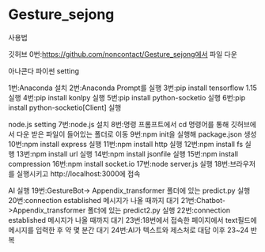 # Gesture_sejong

사용법

깃허브
0번:https://github.com/noncontact/Gesture_sejong에서 파일 다운

아나콘다 파이썬 setting

1번:Anaconda 설치
2번:Anaconda Prompt를 실행
3번:pip install tensorflow 1.15 실행
4번:pip install konlpy 실행
5번:pip install python-socketio 실행
6번:pip install python-socketio[Client] 실행

node.js setting
7번:node.js 설치
8번:명령 프롬프트에서 cd 명령어를 통해 깃허브에서 다운 받은 파일이 들어있는 폴더로 이동
9번:npm init을 실행해 package.json 생성
10번:npm install express 실행
11번:npm install http 실행
12번:npm install fs 실행
13번:npm install url 실행
14번:npm install jsonfile 실행
15번:npm install compression
16번:npm install socket.io
17번:node server.js 실행
18번:브라우저를 실행시키고 http://localhost:3000에 접속

AI 실행
19번:GestureBot-> Appendix_transformer 폴더에 있는 predict.py 실행
20번:connection established 메시지가 나올 때까지 대기
21번:Chatbot->Appendix_transformer 폴더에 있는 predict2.py 실행
22번:connection established 메시지가 나올 때까지 대기
23번:18번에서 접속한 페이지에서 text필드에 메시지를 입력한 후 약 몇 분간 대기
24번:AI가 텍스트와 제스처로 대답
이후 23~24 반복
